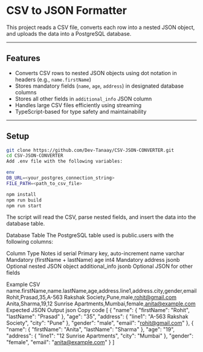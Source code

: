 # CSV to JSON Formatter

This project reads a CSV file, converts each row into a nested JSON object, and uploads the data into a PostgreSQL database.

---

## Features

- Converts CSV rows to nested JSON objects using dot notation in headers (e.g., `name.firstName`)  
- Stores mandatory fields (`name`, `age`, `address`) in designated database columns  
- Stores all other fields in `additional_info` JSON column  
- Handles large CSV files efficiently using streaming  
- TypeScript-based for type safety and maintainability  

---

## Setup 
```bash
git clone https://github.com/Dev-Tanaay/CSV-JSON-CONVERTER.git
cd CSV-JSON-CONVERTER
Add .env file with the following variables:

env
DB_URL=<your_postgres_connection_string>
FILE_PATH=<path_to_csv_file>

npm install
npm run build
npm run start
```

The script will read the CSV, parse nested fields, and insert the data into the database table.

Database Table
The PostgreSQL table used is public.users with the following columns:

Column	Type	Notes
id	serial	Primary key, auto-increment
name	varchar	Mandatory (firstName + lastName)
age	int4	Mandatory
address	jsonb	Optional nested JSON object
additional_info	jsonb	Optional JSON for other fields

Example CSV
name.firstName,name.lastName,age,address.line1,address.city,gender,email
Rohit,Prasad,35,A-563 Rakshak Society,Pune,male,rohit@gmail.com
Anita,Sharma,19,12 Sunrise Apartments,Mumbai,female,anita@example.com
Expected JSON Output
json
Copy code
[
  {
    "name": { "firstName": "Rohit", "lastName": "Prasad" },
    "age": "35",
    "address": { "line1": "A-563 Rakshak Society", "city": "Pune" },
    "gender": "male",
    "email": "rohit@gmail.com"
  },
  {
    "name": { "firstName": "Anita", "lastName": "Sharma" },
    "age": "19",
    "address": { "line1": "12 Sunrise Apartments", "city": "Mumbai" },
    "gender": "female",
    "email": "anita@example.com"
  }
]